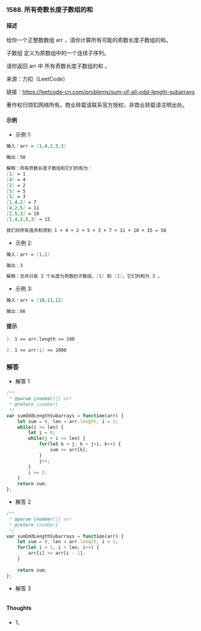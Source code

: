 ### 1588. 所有奇数长度子数组的和

#### 描述

给你一个正整数数组 arr ，请你计算所有可能的奇数长度子数组的和。

子数组 定义为原数组中的一个连续子序列。

请你返回 arr 中 所有奇数长度子数组的和 。

来源：力扣（LeetCode）

链接：https://leetcode-cn.com/problems/sum-of-all-odd-length-subarrays

著作权归领扣网络所有。商业转载请联系官方授权，非商业转载请注明出处。

#### 示例

+ 示例 1:
```md
输入：arr = [1,4,2,5,3]

输出：58

解释：所有奇数长度子数组和它们的和为：
[1] = 1
[4] = 4
[2] = 2
[5] = 5
[3] = 3
[1,4,2] = 7
[4,2,5] = 11
[2,5,3] = 10
[1,4,2,5,3] = 15

我们将所有值求和得到 1 + 4 + 2 + 5 + 3 + 7 + 11 + 10 + 15 = 58
```
+ 示例 2:
```md
输入：arr = [1,2]

输出：3

解释：总共只有 2 个长度为奇数的子数组，[1] 和 [2]。它们的和为 3 。
```
+ 示例 3:
```md
输入：arr = [10,11,12]

输出：66
```


#### 提示
```md
1. 1 <= arr.length <= 100

2. 1 <= arr[i] <= 1000
```

### 解答

+ 解答 1
```js
/**
 * @param {number[]} arr
 * @return {number}
 */
var sumOddLengthSubarrays = function(arr) {
    let sum = 0, len = arr.length, i = 1;
    while(i <= len) {
        let j = 0;
        while(j + i <= len) {
            for(let k = j; k < j+i; k++) {
                sum += arr[k];
            }
            j++;
        }
        i += 2;
    }
    return sum;
};
```

+ 解答 2
```js
/**
 * @param {number[]} arr
 * @return {number}
 */
var sumOddLengthSubarrays = function(arr) {
    let sum = 0, len = arr.length, i = 1;
    for(let i = 1; i < len; i++) {
        arr[i] += arr[i - 1];
    }
    
    return sum;
};
```

+ 解答 3
```js

```

#### Thoughts

+ 1、